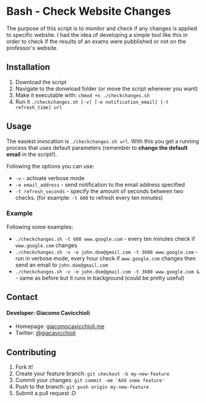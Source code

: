 # Bash - Check Website Changes

The purpose of this script is to monitor and check if any changes is applied to specific website. I had the idea of developing a simple tool like this in order to check if the results of an exams were pubblished or not on the professor's website.

## Installation

1. Download the script
2. Navigate to the donwload folder (or move the script wherever you want)
3. Make it executable with: `chmod +x ./checkchanges.sh`
4. Run it `./checkchanges.sh [-v] [-e notification_email] [-t refresh_time] url`


## Usage

The easiest invocation is `./checkchanges.sh url`. With this you get a running process that uses default parameters (remember to **change the default email** in the script!).

Following the options you can use:
* `-v` - activate verbose mode
* `-e email_address` - send notification to the email address specified
* `-t refresh_seconds` - specify the amount of seconds between two checks. (for example: `-t 600` to refresh every ten minutes)

### Example
Following some examples:
* `./checkchanges.sh -t 600 www.google.com` - every ten minutes check if `www.google.com` changes
* `./checkchanges.sh -v -e john.doe@gmail.com -t 3600 www.google.com` - run in verbose mode, every hour check if `www.google.com` changes then send an email to `john.doe@gmail.com`
* `./checkchanges.sh -v -e john.doe@gmail.com -t 3600 www.google.com &` - same as before but it runs in background (could be pretty useful)

## Contact
#### Developer: Giacomo Cavicchioli
* Homepage: [giacomocavicchioli.me](https://giacomocavicchioli.me "main website")
* Twitter: [@giacavicchioli](https://twitter.com/giacavicchioli "giacavicchioli on twitter")

## Contributing

1. Fork it!
2. Create your feature branch: `git checkout -b my-new-feature`
3. Commit your changes: `git commit -am 'Add some feature'`
4. Push to the branch: `git push origin my-new-feature`
5. Submit a pull request :D